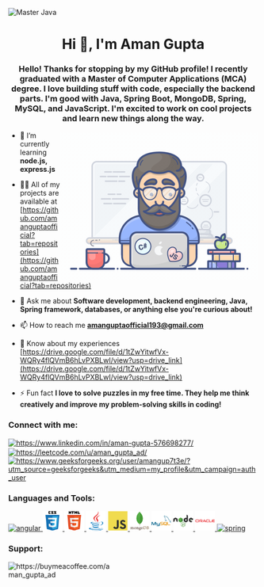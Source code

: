 ![Master Java](https://media0.giphy.com/media/qgQUggAC3Pfv687qPC/giphy.gif)
<h1 align="center">Hi 👋, I'm Aman Gupta</h1>

<h3 align="center"> Hello! Thanks for stopping by my GitHub profile! I recently graduated with a Master of Computer Applications (MCA) degree. I love building stuff with code, especially the backend parts. I'm good with Java, Spring Boot, MongoDB, Spring, MySQL, and JavaScript. I'm excited to work on cool projects and learn new things along the way.</h3>

<img align="right" alt="Coding" width="400" src="animatedImage.gif">

- 🌱 I’m currently learning **node.js, express.js**

- 👨‍💻 All of my projects are available at [https://github.com/amanguptaofficial?tab=repositories](https://github.com/amanguptaofficial?tab=repositories)

- 💬 Ask me about **Software development, backend engineering, Java, Spring framework, databases, or anything else you're curious about!**

- 📫 How to reach me **amanguptaofficial193@gmail.com**

- 📄 Know about my experiences [https://drive.google.com/file/d/1tZwYitwfVx-WQRy4flQVmB6hLvPXBLwI/view?usp=drive_link](https://drive.google.com/file/d/1tZwYitwfVx-WQRy4flQVmB6hLvPXBLwI/view?usp=drive_link)

- ⚡ Fun fact **I love to solve puzzles in my free time. They help me think creatively and improve my problem-solving skills in coding!**

<h3 align="left">Connect with me:</h3>
<p align="left">
<a href="https://linkedin.com/in/https://www.linkedin.com/in/aman-gupta-576698277/" target="blank"><img align="center" src="https://raw.githubusercontent.com/rahuldkjain/github-profile-readme-generator/master/src/images/icons/Social/linked-in-alt.svg" alt="https://www.linkedin.com/in/aman-gupta-576698277/" height="30" width="40" /></a>
<a href="https://www.leetcode.com/https://leetcode.com/u/aman_gupta_ad/" target="blank"><img align="center" src="https://raw.githubusercontent.com/rahuldkjain/github-profile-readme-generator/master/src/images/icons/Social/leet-code.svg" alt="https://leetcode.com/u/aman_gupta_ad/" height="30" width="40" /></a>
<a href="https://auth.geeksforgeeks.org/user/https://www.geeksforgeeks.org/user/amangup7t3e/?utm_source=geeksforgeeks&utm_medium=my_profile&utm_campaign=auth_user" target="blank"><img align="center" src="https://raw.githubusercontent.com/rahuldkjain/github-profile-readme-generator/master/src/images/icons/Social/geeks-for-geeks.svg" alt="https://www.geeksforgeeks.org/user/amangup7t3e/?utm_source=geeksforgeeks&utm_medium=my_profile&utm_campaign=auth_user" height="30" width="40" /></a>
</p>

<h3 align="left">Languages and Tools:</h3>
<p align="left"> <a href="https://angular.io" target="_blank" rel="noreferrer"> <img src="https://angular.io/assets/images/logos/angular/angular.svg" alt="angular" width="40" height="40"/> </a> <a href="https://www.w3schools.com/css/" target="_blank" rel="noreferrer"> <img src="https://raw.githubusercontent.com/devicons/devicon/master/icons/css3/css3-original-wordmark.svg" alt="css3" width="40" height="40"/> </a> <a href="https://www.w3.org/html/" target="_blank" rel="noreferrer"> <img src="https://raw.githubusercontent.com/devicons/devicon/master/icons/html5/html5-original-wordmark.svg" alt="html5" width="40" height="40"/> </a> <a href="https://www.java.com" target="_blank" rel="noreferrer"> <img src="https://raw.githubusercontent.com/devicons/devicon/master/icons/java/java-original.svg" alt="java" width="40" height="40"/> </a> <a href="https://developer.mozilla.org/en-US/docs/Web/JavaScript" target="_blank" rel="noreferrer"> <img src="https://raw.githubusercontent.com/devicons/devicon/master/icons/javascript/javascript-original.svg" alt="javascript" width="40" height="40"/> </a> <a href="https://www.mongodb.com/" target="_blank" rel="noreferrer"> <img src="https://raw.githubusercontent.com/devicons/devicon/master/icons/mongodb/mongodb-original-wordmark.svg" alt="mongodb" width="40" height="40"/> </a> <a href="https://www.mysql.com/" target="_blank" rel="noreferrer"> <img src="https://raw.githubusercontent.com/devicons/devicon/master/icons/mysql/mysql-original-wordmark.svg" alt="mysql" width="40" height="40"/> </a> <a href="https://nodejs.org" target="_blank" rel="noreferrer"> <img src="https://raw.githubusercontent.com/devicons/devicon/master/icons/nodejs/nodejs-original-wordmark.svg" alt="nodejs" width="40" height="40"/> </a> <a href="https://www.oracle.com/" target="_blank" rel="noreferrer"> <img src="https://raw.githubusercontent.com/devicons/devicon/master/icons/oracle/oracle-original.svg" alt="oracle" width="40" height="40"/> </a> <a href="https://spring.io/" target="_blank" rel="noreferrer"> <img src="https://www.vectorlogo.zone/logos/springio/springio-icon.svg" alt="spring" width="40" height="40"/> </a> </p>

<h3 align="left">Support:</h3>
<p><a href="https://www.buymeacoffee.com/https://buymeacoffee.com/aman_gupta_ad"> <img align="left" src="https://cdn.buymeacoffee.com/buttons/v2/default-yellow.png" height="50" width="210" alt="https://buymeacoffee.com/aman_gupta_ad" /></a></p><br><br>


